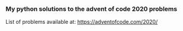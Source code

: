 ### My python solutions to the advent of code 2020 problems

List of problems available at: https://adventofcode.com/2020/
